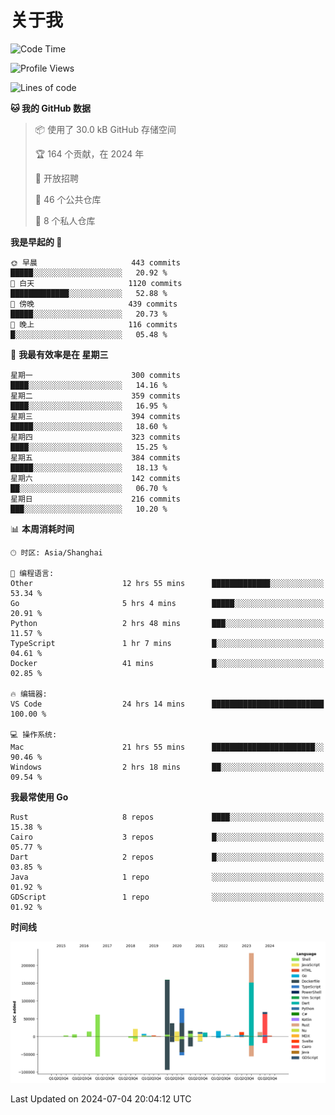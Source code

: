 # 关于我

<!--START_SECTION:waka-->
![Code Time](http://img.shields.io/badge/Code%20Time-2%2C901%20hrs%203%20mins-blue)

![Profile Views](http://img.shields.io/badge/%E4%B8%AA%E4%BA%BA%E8%B5%84%E6%96%99%E8%A7%82%E7%9C%8B%E6%AC%A1%E6%95%B0-0-blue)

![Lines of code](https://img.shields.io/badge/%E4%BB%8E%E3%80%8CHello%20World%E3%80%8D%E8%B5%B7%E6%88%91%E5%B7%B2%E7%BB%8F%E5%86%99%E4%BA%86-800.6%20thousand%20%E8%A1%8C%E4%BB%A3%E7%A0%81-blue)

**🐱 我的 GitHub 数据** 

> 📦  使用了 30.0 kB GitHub 存储空间 
 > 
> 🏆 164 个贡献，在 2024 年
 > 
> 💼 开放招聘
 > 
> 📜 46 个公共仓库 
 > 
> 🔑 8 个私人仓库 
 > 
**我是早起的 🐤** 

```text
🌞 早晨                     443 commits         █████░░░░░░░░░░░░░░░░░░░░   20.92 % 
🌆 白天                     1120 commits        █████████████░░░░░░░░░░░░   52.88 % 
🌃 傍晚                     439 commits         █████░░░░░░░░░░░░░░░░░░░░   20.73 % 
🌙 晚上                     116 commits         █░░░░░░░░░░░░░░░░░░░░░░░░   05.48 % 
```
📅 **我最有效率是在 星期三** 

```text
星期一                      300 commits         ████░░░░░░░░░░░░░░░░░░░░░   14.16 % 
星期二                      359 commits         ████░░░░░░░░░░░░░░░░░░░░░   16.95 % 
星期三                      394 commits         █████░░░░░░░░░░░░░░░░░░░░   18.60 % 
星期四                      323 commits         ████░░░░░░░░░░░░░░░░░░░░░   15.25 % 
星期五                      384 commits         █████░░░░░░░░░░░░░░░░░░░░   18.13 % 
星期六                      142 commits         ██░░░░░░░░░░░░░░░░░░░░░░░   06.70 % 
星期日                      216 commits         ███░░░░░░░░░░░░░░░░░░░░░░   10.20 % 
```


📊 **本周消耗时间** 

```text
🕑︎ 时区: Asia/Shanghai

💬 编程语言: 
Other                    12 hrs 55 mins      █████████████░░░░░░░░░░░░   53.34 % 
Go                       5 hrs 4 mins        █████░░░░░░░░░░░░░░░░░░░░   20.91 % 
Python                   2 hrs 48 mins       ███░░░░░░░░░░░░░░░░░░░░░░   11.57 % 
TypeScript               1 hr 7 mins         █░░░░░░░░░░░░░░░░░░░░░░░░   04.61 % 
Docker                   41 mins             █░░░░░░░░░░░░░░░░░░░░░░░░   02.85 % 

🔥 编辑器: 
VS Code                  24 hrs 14 mins      █████████████████████████   100.00 % 

💻 操作系统: 
Mac                      21 hrs 55 mins      ███████████████████████░░   90.46 % 
Windows                  2 hrs 18 mins       ██░░░░░░░░░░░░░░░░░░░░░░░   09.54 % 
```

**我最常使用 Go** 

```text
Rust                     8 repos             ████░░░░░░░░░░░░░░░░░░░░░   15.38 % 
Cairo                    3 repos             █░░░░░░░░░░░░░░░░░░░░░░░░   05.77 % 
Dart                     2 repos             █░░░░░░░░░░░░░░░░░░░░░░░░   03.85 % 
Java                     1 repo              ░░░░░░░░░░░░░░░░░░░░░░░░░   01.92 % 
GDScript                 1 repo              ░░░░░░░░░░░░░░░░░░░░░░░░░   01.92 % 
```



**时间线**

![Lines of Code chart](https://raw.githubusercontent.com/catusax/catusax/master/assets/bar_graph.png)


 Last Updated on 2024-07-04 20:04:12 UTC
<!--END_SECTION:waka-->
